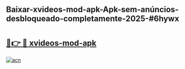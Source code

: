 ## Baixar-xvideos-mod-apk-Apk-sem-anúncios-desbloqueado-completamente-2025-#6hywx

# <h2><a href="https://ainizakaria.my?title=xvideos-mod-apk&ref=22M">🔗👉 🔴 xvideos-mod-apk</a></h2>

[![acn](https://github.com/user-attachments/assets/0f9c940e-d8b0-45ae-aac7-cd30a18b3e1c)](https://ainizakaria.my?title=xvideos-mod-apk&ref=22M)

